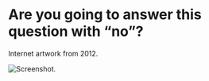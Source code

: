 # Are you going to answer this question with “no”?

Internet artwork from 2012.

![Screenshot.](https://netplasticism.com/images/screenshot-1024x768-89.jpg)
